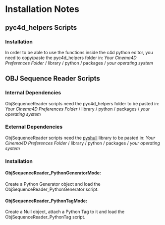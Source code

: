 
# Installation Notes
## pyc4d_helpers Scripts
### Installation
In order to be able to use the functions inside the c4d python editor, you need to copy/paste the pyc4d_helpers folder in: *Your Cinema4D Preferences Folder* / library / python / packages / *your operating system*

## OBJ Sequence Reader Scripts

### Internal Dependencies
ObjSequenceReader scripts need the pyc4d_helpers folder to be pasted in: *Your Cinema4D Preferences Folder* / library / python / packages / *your operating system*

### External Dependencies
ObjSequenceReader scripts need the [pyshull](https://github.com/TimSC/pyshull) library to be pasted in: *Your Cinema4D Preferences Folder* / library / python / packages / *your operating system*

### Installation
#### ObjSequenceReader_PythonGeneratorMode:
Create a Python Generator object and load the ObjSequenceReader_PythonGenerator script.
#### ObjSequenceReader_PythonTagMode:
Create a Null object, attach a Python Tag to it and load the ObjSequenceReader_PythonTag script.
